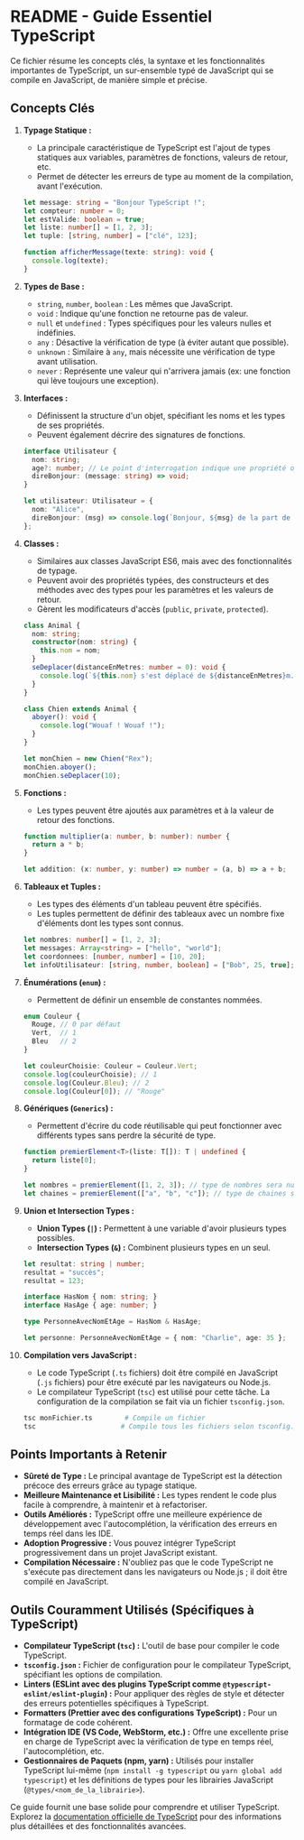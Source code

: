 # README - Guide Essentiel TypeScript

Ce fichier résume les concepts clés, la syntaxe et les fonctionnalités importantes de TypeScript, un sur-ensemble typé de JavaScript qui se compile en JavaScript, de manière simple et précise.

## Concepts Clés

1.  **Typage Statique :**
    * La principale caractéristique de TypeScript est l'ajout de types statiques aux variables, paramètres de fonctions, valeurs de retour, etc.
    * Permet de détecter les erreurs de type au moment de la compilation, avant l'exécution.

    ```typescript
    let message: string = "Bonjour TypeScript !";
    let compteur: number = 0;
    let estValide: boolean = true;
    let liste: number[] = [1, 2, 3];
    let tuple: [string, number] = ["clé", 123];

    function afficherMessage(texte: string): void {
      console.log(texte);
    }
    ```

2.  **Types de Base :**
    * `string`, `number`, `boolean` : Les mêmes que JavaScript.
    * `void` : Indique qu'une fonction ne retourne pas de valeur.
    * `null` et `undefined` : Types spécifiques pour les valeurs nulles et indéfinies.
    * `any` : Désactive la vérification de type (à éviter autant que possible).
    * `unknown` : Similaire à `any`, mais nécessite une vérification de type avant utilisation.
    * `never` : Représente une valeur qui n'arrivera jamais (ex: une fonction qui lève toujours une exception).

3.  **Interfaces :**
    * Définissent la structure d'un objet, spécifiant les noms et les types de ses propriétés.
    * Peuvent également décrire des signatures de fonctions.

    ```typescript
    interface Utilisateur {
      nom: string;
      age?: number; // Le point d'interrogation indique une propriété optionnelle
      direBonjour: (message: string) => void;
    }

    let utilisateur: Utilisateur = {
      nom: "Alice",
      direBonjour: (msg) => console.log(`Bonjour, ${msg} de la part de ${utilisateur.nom}`)
    };
    ```

4.  **Classes :**
    * Similaires aux classes JavaScript ES6, mais avec des fonctionnalités de typage.
    * Peuvent avoir des propriétés typées, des constructeurs et des méthodes avec des types pour les paramètres et les valeurs de retour.
    * Gèrent les modificateurs d'accès (`public`, `private`, `protected`).

    ```typescript
    class Animal {
      nom: string;
      constructor(nom: string) {
        this.nom = nom;
      }
      seDeplacer(distanceEnMetres: number = 0): void {
        console.log(`${this.nom} s'est déplacé de ${distanceEnMetres}m.`);
      }
    }

    class Chien extends Animal {
      aboyer(): void {
        console.log("Wouaf ! Wouaf !");
      }
    }

    let monChien = new Chien("Rex");
    monChien.aboyer();
    monChien.seDeplacer(10);
    ```

5.  **Fonctions :**
    * Les types peuvent être ajoutés aux paramètres et à la valeur de retour des fonctions.

    ```typescript
    function multiplier(a: number, b: number): number {
      return a * b;
    }

    let addition: (x: number, y: number) => number = (a, b) => a + b;
    ```

6.  **Tableaux et Tuples :**
    * Les types des éléments d'un tableau peuvent être spécifiés.
    * Les tuples permettent de définir des tableaux avec un nombre fixe d'éléments dont les types sont connus.

    ```typescript
    let nombres: number[] = [1, 2, 3];
    let messages: Array<string> = ["hello", "world"];
    let coordonnees: [number, number] = [10, 20];
    let infoUtilisateur: [string, number, boolean] = ["Bob", 25, true];
    ```

7.  **Énumérations (`enum`) :**
    * Permettent de définir un ensemble de constantes nommées.

    ```typescript
    enum Couleur {
      Rouge, // 0 par défaut
      Vert,  // 1
      Bleu   // 2
    }

    let couleurChoisie: Couleur = Couleur.Vert;
    console.log(couleurChoisie); // 1
    console.log(Couleur.Bleu); // 2
    console.log(Couleur[0]); // "Rouge"
    ```

8.  **Génériques (`Generics`) :**
    * Permettent d'écrire du code réutilisable qui peut fonctionner avec différents types sans perdre la sécurité de type.

    ```typescript
    function premierElement<T>(liste: T[]): T | undefined {
      return liste[0];
    }

    let nombres = premierElement([1, 2, 3]); // type de nombres sera number | undefined
    let chaines = premierElement(["a", "b", "c"]); // type de chaines sera string | undefined
    ```

9.  **Union et Intersection Types :**
    * **Union Types (`|`) :** Permettent à une variable d'avoir plusieurs types possibles.
    * **Intersection Types (`&`) :** Combinent plusieurs types en un seul.

    ```typescript
    let resultat: string | number;
    resultat = "succès";
    resultat = 123;

    interface HasNom { nom: string; }
    interface HasAge { age: number; }

    type PersonneAvecNomEtAge = HasNom & HasAge;

    let personne: PersonneAvecNomEtAge = { nom: "Charlie", age: 35 };
    ```

10. **Compilation vers JavaScript :**
    * Le code TypeScript (`.ts` fichiers) doit être compilé en JavaScript (`.js` fichiers) pour être exécuté par les navigateurs ou Node.js.
    * Le compilateur TypeScript (`tsc`) est utilisé pour cette tâche. La configuration de la compilation se fait via un fichier `tsconfig.json`.

    ```bash
    tsc monFichier.ts        # Compile un fichier
    tsc                     # Compile tous les fichiers selon tsconfig.json
    ```

## Points Importants à Retenir

* **Sûreté de Type :** Le principal avantage de TypeScript est la détection précoce des erreurs grâce au typage statique.
* **Meilleure Maintenance et Lisibilité :** Les types rendent le code plus facile à comprendre, à maintenir et à refactoriser.
* **Outils Améliorés :** TypeScript offre une meilleure expérience de développement avec l'autocomplétion, la vérification des erreurs en temps réel dans les IDE.
* **Adoption Progressive :** Vous pouvez intégrer TypeScript progressivement dans un projet JavaScript existant.
* **Compilation Nécessaire :** N'oubliez pas que le code TypeScript ne s'exécute pas directement dans les navigateurs ou Node.js ; il doit être compilé en JavaScript.

## Outils Couramment Utilisés (Spécifiques à TypeScript)

* **Compilateur TypeScript (`tsc`) :** L'outil de base pour compiler le code TypeScript.
* **`tsconfig.json` :** Fichier de configuration pour le compilateur TypeScript, spécifiant les options de compilation.
* **Linters (ESLint avec des plugins TypeScript comme `@typescript-eslint/eslint-plugin`) :** Pour appliquer des règles de style et détecter des erreurs potentielles spécifiques à TypeScript.
* **Formatters (Prettier avec des configurations TypeScript) :** Pour un formatage de code cohérent.
* **Intégration IDE (VS Code, WebStorm, etc.) :** Offre une excellente prise en charge de TypeScript avec la vérification de type en temps réel, l'autocomplétion, etc.
* **Gestionnaires de Paquets (npm, yarn) :** Utilisés pour installer TypeScript lui-même (`npm install -g typescript` ou `yarn global add typescript`) et les définitions de types pour les librairies JavaScript (`@types/<nom_de_la_librairie>`).

Ce guide fournit une base solide pour comprendre et utiliser TypeScript. Explorez la [documentation officielle de TypeScript](https://www.typescriptlang.org/) pour des informations plus détaillées et des fonctionnalités avancées.
